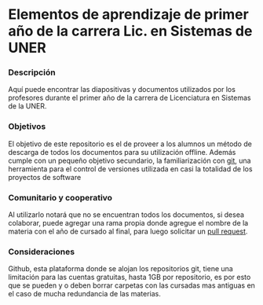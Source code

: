 # Elementos de aprendizaje de primer año de la carrera Lic. en Sistemas de UNER #

### Descripción ###

Aquí puede encontrar las diapositivas y documentos utilizados por los profesores durante el primer año de la carrera de Licenciatura en Sistemas de la UNER.


### Objetivos ###
El objetivo de este repositorio es el de proveer a los alumnos un método de descarga de todos los documentos para su utilización offline.
Además cumple con un pequeño objetivo secundario, la familiarización con [git](https://www.atlassian.com/es/git/tutorials/what-is-git), una herramienta para el control de versiones utilizada en casi la totalidad de los proyectos de software 


### Comunitario y cooperativo ###
Al utilizarlo notará que no se encuentran todos los documentos, si desea colaborar, puede agregar una rama propia donde agregue el nombre de la materia con el año de cursado al final, para luego solicitar un [pull request](https://docs.github.com/es/pull-requests/collaborating-with-pull-requests/proposing-changes-to-your-work-with-pull-requests/about-pull-requests).

### Consideraciones ###
Github, esta plataforma donde se alojan los repositorios git, tiene una limitación para las cuentas gratuitas, hasta 1GB por repositorio, es por esto que se pueden y o deben borrar carpetas con las cursadas mas antiguas en el caso de mucha redundancia de las materias.